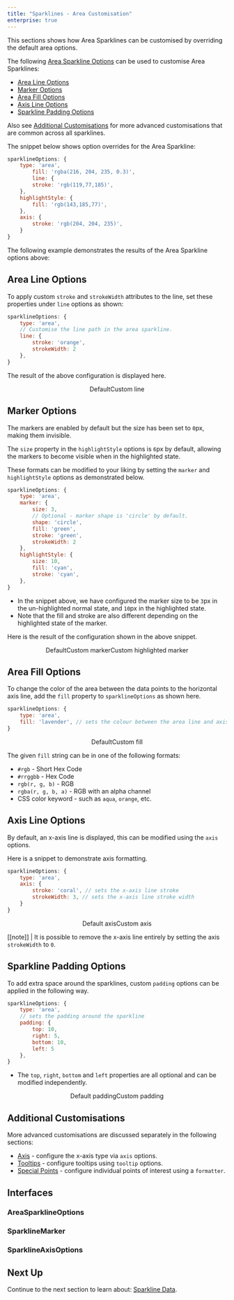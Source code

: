 ```yaml
---
title: "Sparklines - Area Customisation"
enterprise: true
---
```


This sections shows how Area Sparklines can be customised by overriding the default area options.

The following [Area Sparkline Options](/sparklines-area-customisation/#areasparklineoptions) can be used to customise Area Sparklines:

- [Area Line Options](/sparklines-area-customisation/#area-line-options)
- [Marker Options](/sparklines-area-customisation/#marker-options)
- [Area Fill Options](/sparklines-area-customisation/#area-fill-options)
- [Axis Line Options](/sparklines-area-customisation/#axis-line-options)
- [Sparkline Padding Options](/sparklines-area-customisation/#sparkline-padding-options)

Also see [Additional Customisations](/sparklines-area-customisation/#additional-customisations) for more advanced
customisations that are common across all sparklines.

The snippet below shows option overrides for the Area Sparkline:

```js
sparklineOptions: {
    type: 'area',
        fill: 'rgba(216, 204, 235, 0.3)',
        line: {
        stroke: 'rgb(119,77,185)',
    },
    highlightStyle: {
        fill: 'rgb(143,185,77)',
    },
    axis: {
        stroke: 'rgb(204, 204, 235)',
    }
}
```

The following example demonstrates the results of the Area Sparkline options above:

<grid-example title='Area Sparkline Customisation' name='area-sparkline-customisation' type='generated' options='{ "enterprise": true, "exampleHeight": 585, "modules": ["clientside", "sparklines"] }'></grid-example>

## Area Line Options

To apply custom `stroke` and `strokeWidth` attributes to the line, set these properties under `line` options as shown:

```js
sparklineOptions: {
    type: 'area',
    // Customise the line path in the area sparkline.
    line: {
        stroke: 'orange',
        strokeWidth: 2
    },
}
```

The result of the above configuration is displayed here.

<div style="display: flex; justify-content: center;">
    <image-caption src="resources/default.png" alt="Line default" width="250px" constrained="true">Default</image-caption>
    <image-caption src="resources/custom-line.png" alt="Line customisation" width="250px" constrained="true">Custom line</image-caption>
</div>

## Marker Options

The markers are enabled by default but the size has been set to `0`px, making them invisible.

The `size` property in the `highlightStyle` options is `6`px by default, allowing the markers to become visible when in the highlighted state.

These formats can be modified to your liking by setting the `marker` and `highlightStyle` options as demonstrated below.

```js
sparklineOptions: {
    type: 'area',
    marker: {
        size: 3,
        // Optional - marker shape is 'circle' by default.
        shape: 'circle',
        fill: 'green',
        stroke: 'green',
        strokeWidth: 2
    },
    highlightStyle: {
        size: 10,
        fill: 'cyan',
        stroke: 'cyan',
    },
}
```

- In the snippet above, we have configured the marker size to be `3`px in the un-highlighted normal state, and `10`px in the highlighted state.
- Note that the fill and stroke are also different depending on the highlighted state of the marker.

Here is the result of the configuration shown in the above snippet.

<div style="display: flex; justify-content: center;">
    <image-caption src="resources/default.png" alt="Marker default" width="250px" constrained="true">Default</image-caption>
    <image-caption src="resources/custom-marker.png" alt="Marker customisation" width="250px" constrained="true">Custom marker</image-caption>
    <image-caption src="resources/custom-highlighted-marker.png" alt="Marker customisation for highlighted state" width="250px" constrained="true">Custom highlighted marker</image-caption>
</div>

## Area Fill Options

To change the color of the area between the data points to the horizontal axis line, add the `fill` property to `sparklineOptions` as shown here.

```js
sparklineOptions: {
    type: 'area',
    fill: 'lavender', // sets the colour between the area line and axis
}
```

<div style="display: flex; justify-content: center;">
    <image-caption src="resources/default.png" alt="Area fill default" width="250px" constrained="true">Default</image-caption>
    <image-caption src="resources/custom-fill.png" alt="Area fill customisation" width="250px" constrained="true">Custom fill</image-caption>
</div>

The given `fill` string can be in one of the following formats:
- `#rgb` - Short Hex Code
- `#rrggbb` - Hex Code
- `rgb(r, g, b)` - RGB
- `rgba(r, g, b, a)` - RGB with an alpha channel
- CSS color keyword - such as `aqua`, `orange`, etc.

## Axis Line Options

By default, an x-axis line is displayed, this can be modified using the `axis` options.

Here is a snippet to demonstrate axis formatting.

```js
sparklineOptions: {
    type: 'area',
    axis: {
        stroke: 'coral', // sets the x-axis line stroke
        strokeWidth: 3, // sets the x-axis line stroke width
    }
}
```

<div style="display: flex; justify-content: center;">
    <image-caption src="resources/default.png" alt="Axis line default" width="250px" constrained="true">Default axis</image-caption>
    <image-caption src="resources/custom-axis.png" alt="Axis line customisation" width="250px" constrained="true">Custom axis</image-caption>
</div>

[[note]]
| It is possible to remove the x-axis line entirely by setting the axis `strokeWidth` to `0`.

## Sparkline Padding Options

To add extra space around the sparklines, custom `padding` options can be applied in the following way.

```js
sparklineOptions: {
    type: 'area',
    // sets the padding around the sparkline
    padding: {
        top: 10,
        right: 5,
        bottom: 10,
        left: 5
    },
}
```

- The `top`, `right`, `bottom` and `left` properties are all optional and can be modified independently.

<div style="display: flex; justify-content: center;">
    <image-caption src="resources/default-padding.png" alt="Padding default" width="250px" constrained="true">Default padding</image-caption>
    <image-caption src="resources/custom-padding.png" alt="Padding customisation" width="250px" constrained="true">Custom padding</image-caption>
</div>

## Additional Customisations

More advanced customisations are discussed separately in the following sections:

- [Axis](/sparklines-axis-types/) - configure the x-axis type via `axis` options.
- [Tooltips](/sparklines-tooltips/) - configure tooltips using `tooltip` options.
- [Special Points](/sparklines-special-points/) - configure individual points of interest using a `formatter`.

## Interfaces

### AreaSparklineOptions

<interface-documentation interfaceName='AreaSparklineOptions'  overrideSrc='sparklines-area-customisation/resources/area-sparkline-api.json'></interface-documentation>

### SparklineMarker

<api-documentation source='sparklines-area-customisation/resources/area-sparkline-api.json' section='SparklineMarker'></api-documentation>

### SparklineAxisOptions

<api-documentation source='sparklines-area-customisation/resources/area-sparkline-api.json' section='SparklineAxisOptions'></api-documentation>

## Next Up

Continue to the next section to learn about: [Sparkline Data](/sparklines-data/).
